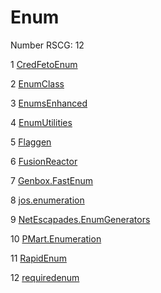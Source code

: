 <h1>Enum</h1>

Number RSCG: 12

   1 [CredFetoEnum](/docs/CredFetoEnum)

   2 [EnumClass](/docs/EnumClass)

   3 [EnumsEnhanced](/docs/EnumsEnhanced)

   4 [EnumUtilities](/docs/EnumUtilities)

   5 [Flaggen](/docs/Flaggen)

   6 [FusionReactor](/docs/FusionReactor)

   7 [Genbox.FastEnum](/docs/Genbox.FastEnum)

   8 [jos.enumeration](/docs/jos.enumeration)

   9 [NetEscapades.EnumGenerators](/docs/NetEscapades.EnumGenerators)

   10 [PMart.Enumeration](/docs/PMart.Enumeration)

   11 [RapidEnum](/docs/RapidEnum)

   12 [requiredenum](/docs/requiredenum)
    